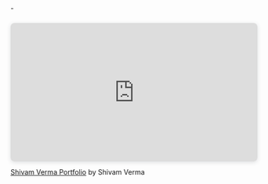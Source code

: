-<div style="position: relative; width: 100%; height: 0; padding-top: 56.2225%;
 padding-bottom: 0; box-shadow: 0 2px 8px 0 rgba(63,69,81,0.16); margin-top: 1.6em; margin-bottom: 0.9em; overflow: hidden;
 border-radius: 8px; will-change: transform;">
  <iframe loading="lazy" style="position: absolute; width: 100%; height: 100%; top: 0; left: 0; border: none; padding: 0;margin: 0;"
    src="https:&#x2F;&#x2F;www.canva.com&#x2F;design&#x2F;DAGJCf1ZafA&#x2F;W9kO51LGq6M1ASmeqMuIQQ&#x2F;view?embed" allowfullscreen="allowfullscreen" allow="fullscreen">
  </iframe>
</div>
<a href="https:&#x2F;&#x2F;www.canva.com&#x2F;design&#x2F;DAGJCf1ZafA&#x2F;W9kO51LGq6M1ASmeqMuIQQ&#x2F;view?utm_content=DAGJCf1ZafA&amp;utm_campaign=designshare&amp;utm_medium=embeds&amp;utm_source=link" target="_blank" rel="noopener">Shivam Verma Portfolio</a> by Shivam Verma

